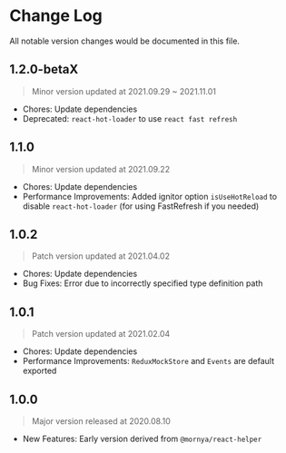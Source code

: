 # Change Log
All notable version changes would be documented in this file.

## 1.2.0-betaX
> Minor version updated at 2021.09.29 ~ 2021.11.01
- Chores: Update dependencies
- Deprecated: `react-hot-loader` to use `react fast refresh`

## 1.1.0
> Minor version updated at 2021.09.22
- Chores: Update dependencies
- Performance Improvements: Added ignitor option `isUseHotReload` to disable `react-hot-loader` (for using FastRefresh if you needed)

## 1.0.2
> Patch version updated at 2021.04.02
- Chores: Update dependencies
- Bug Fixes: Error due to incorrectly specified type definition path

## 1.0.1
> Patch version updated at 2021.02.04
- Chores: Update dependencies
- Performance Improvements: `ReduxMockStore` and `Events` are default exported

## 1.0.0
> Major version released at 2020.08.10
- New Features: Early version derived from `@mornya/react-helper`
